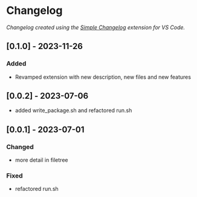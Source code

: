 # Changelog

*Changelog created using the [Simple Changelog](https://marketplace.visualstudio.com/items?itemName=tobiaswaelde.vscode-simple-changelog) extension for VS Code.*

## [0.1.0] - 2023-11-26

### Added

- Revamped extension with new description, new files and new features

## [0.0.2] - 2023-07-06

- added write_package.sh and refactored run.sh

## [0.0.1] - 2023-07-01

### Changed

- more detail in filetree

### Fixed

- refactored run.sh
